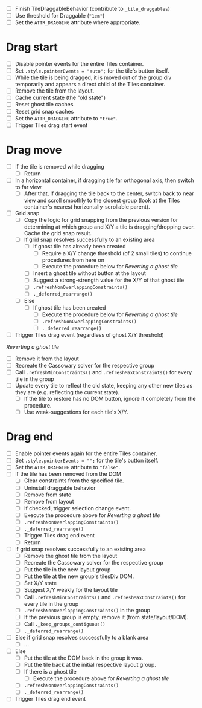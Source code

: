 - [ ] Finish TileDraggableBehavior (contribute to `_tile_draggables`)
- [ ] Use threshold for Draggable (`"1em"`)
- [ ] Set the `ATTR_DRAGGING` attribute where appropriate.

# Drag start

- [ ] Disable pointer events for the entire Tiles container.
- [ ] Set `.style.pointerEvents = "auto";` for the tile's button itself.
- [ ] While the tile is being dragged, it is moved out of the group div temporarily and appears a direct child of the Tiles container.
- [ ] Remove the tile from the layout.
- [ ] Cache current state (the "old state")
- [ ] Reset ghost tile caches
- [ ] Reset grid snap caches
- [ ] Set the `ATTR_DRAGGING` attribute to `"true"`.
- [ ] Trigger Tiles drag start event

# Drag move

- [ ] If the tile is removed while dragging
  - [ ] Return
- [ ] In a horizontal container, if dragging tile far orthogonal axis, then switch to far view.
  - [ ] After that, if dragging the tile back to the center, switch back to near view and scroll smoothly to the closest group (look at the Tiles container's nearest horizontally-scrollable parent).
- [ ] Grid snap
  - [ ] Copy the logic for grid snapping from the previous version for determining at which group and X/Y a tile is dragging/dropping over. Cache the grid snap result.
  - [ ] If grid snap resolves successfully to an existing area
    - [ ] If ghost tile has already been created
      - [ ] Require a X/Y change threshold (of 2 small tiles) to continue procedures from here on
      - [ ] Execute the procedure below for *Reverting a ghost tile*
    - [ ] Insert a ghost tile without button at the layout
    - [ ] Suggest a strong-strength value for the X/Y of that ghost tile
    - [ ] `.refreshNonOverlappingConstraints()`
    - [ ] `._deferred_rearrange()`
  - [ ] Else
    - [ ] If ghost tile has been created
      - [ ] Execute the procedure below for *Reverting a ghost tile*
      - [ ] `.refreshNonOverlappingConstraints()`
      - [ ] `._deferred_rearrange()`
- [ ] Trigger Tiles drag event (regardless of ghost X/Y threshold)

*Reverting a ghost tile*

- [ ] Remove it from the layout
- [ ] Recreate the Cassowary solver for the respective group
- [ ] Call `.refreshMinConstraints()` and `.refreshMaxConstraints()` for every tile in the group
- [ ] Update every tile to reflect the old state, keeping any other new tiles as they are (e.g. reflecting the current state).
  - [ ] If the tile to restore has no DOM button, ignore it completely from the procedure.
  - [ ] Use weak-suggestions for each tile's X/Y.

# Drag end

- [ ] Enable pointer events again for the entire Tiles container.
- [ ] Set `.style.pointerEvents = "";` for the tile's button itself.
- [ ] Set the `ATTR_DRAGGING` attribute to `"false"`.
- [ ] If the tile has been removed from the DOM
  - [ ] Clear constraints from the specified tile.
  - [ ] Uninstall draggable behavior
  - [ ] Remove from state
  - [ ] Remove from layout
  - [ ] If checked, trigger selection change event.
  - [ ] Execute the procedure above for *Reverting a ghost tile*
  - [ ] `.refreshNonOverlappingConstraints()`
  - [ ] `._deferred_rearrange()`
  - [ ] Trigger Tiles drag end event
  - [ ] Return
- [ ] If grid snap resolves successfully to an existing area
  - [ ] Remove the ghost tile from the layout
  - [ ] Recreate the Cassowary solver for the respective group
  - [ ] Put the tile in the new layout group
  - [ ] Put the tile at the new group's tilesDiv DOM.
  - [ ] Set X/Y state
  - [ ] Suggest X/Y weakly for the layout tile
  - [ ] Call `.refreshMinConstraints()` and `.refreshMaxConstraints()` for every tile in the group
  - [ ] `.refreshNonOverlappingConstraints()` in the group
  - [ ] If the previous group is empty, remove it (from state/layout/DOM).
  - [ ] Call `._keep_groups_contiguous()`
  - [ ] `._deferred_rearrange()`
- [ ] Else if grid snap resolves successfully to a blank area
  - [ ] ...
- [ ] Else
  - [ ] Put the tile at the DOM back in the group it was.
  - [ ] Put the tile back at the initial respective layout group.
  - [ ] If there is a ghost tile
    - [ ] Execute the procedure above for *Reverting a ghost tile*
  - [ ] `.refreshNonOverlappingConstraints()`
  - [ ] `._deferred_rearrange()`
- [ ] Trigger Tiles drag end event